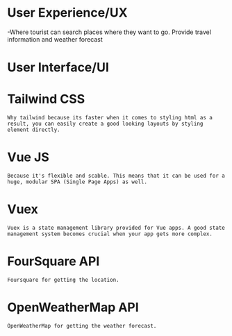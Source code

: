 # User Experience/UX
 -Where tourist can search places where they want to go. Provide travel information and weather forecast

# User Interface/UI
  # Tailwind CSS
    Why tailwind because its faster when it comes to styling html as a result, you can easily create a good looking layouts by styling element directly.
  # Vue JS
    Because it's flexible and scable. This means that it can be used for a huge, modular SPA (Single Page Apps) as well.
  # Vuex
    Vuex is a state management library provided for Vue apps. A good state management system becomes crucial when your app gets more complex.
  # FourSquare API
    Foursquare for getting the location.
  # OpenWeatherMap API
    OpenWeatherMap for getting the weather forecast.
